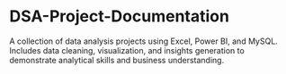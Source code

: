 # DSA-Project-Documentation
A collection of data analysis projects using Excel, Power BI, and MySQL. Includes data cleaning, visualization, and insights generation to demonstrate analytical skills and business understanding.
